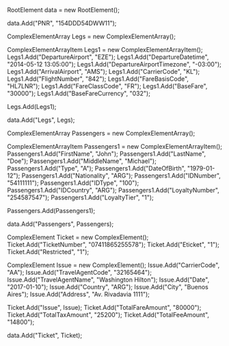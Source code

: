 RootElement data = new RootElement();

data.Add("PNR", "154DDD54DWW11");

ComplexElementArray Legs = new ComplexElementArray();

ComplexElementArrayItem Legs1 = new ComplexElementArrayItem();
Legs1.Add("DepartureAirport", "EZE");
Legs1.Add("DepartureDatetime", "2014-05-12 13:05:00");
Legs1.Add("DepartureAirportTimezone", "-03:00");
Legs1.Add("ArrivalAirport", "AMS");
Legs1.Add("CarrierCode", "KL");
Legs1.Add("FlightNumber", "842");
Legs1.Add("FareBasisCode", "HL7LNR");
Legs1.Add("FareClassCode", "FR");
Legs1.Add("BaseFare", "30000");
Legs1.Add("BaseFareCurrency", "032");

Legs.Add(Legs1);

data.Add("Legs", Legs);

ComplexElementArray Passengers = new ComplexElementArray();

ComplexElementArrayItem Passengers1 = new ComplexElementArrayItem();
Passengers1.Add("FirstName", "John");
Passengers1.Add("LastName", "Doe");
Passengers1.Add("MiddleName", "Michael");
Passengers1.Add("Type", "A");
Passengers1.Add("DateOfBirth", "1979-01-12");
Passengers1.Add("Nationality", "ARG");
Passengers1.Add("IDNumber", "54111111");
Passengers1.Add("IDType", "100");
Passengers1.Add("IDCountry", "ARG");
Passengers1.Add("LoyaltyNumber", "254587547");
Passengers1.Add("LoyaltyTier", "1");

Passengers.Add(Passengers1);

data.Add("Passengers", Passengers);

ComplexElement Ticket = new ComplexElement();
Ticket.Add("TicketNumber", "07411865255578");
Ticket.Add("Eticket", "1");
Ticket.Add("Restricted", "1");

ComplexElement Issue = new ComplexElement();
Issue.Add("CarrierCode", "AA");
Issue.Add("TravelAgentCode", "32165464");
Issue.Add("TravelAgentName", "Washington Hilton");
Issue.Add("Date", "2017-01-10");
Issue.Add("Country", "ARG");
Issue.Add("City", "Buenos Aires");
Issue.Add("Address", "Av. Rivadavia 1111");

Ticket.Add("Issue", Issue);
Ticket.Add("TotalFareAmount", "80000");
Ticket.Add("TotalTaxAmount", "25200");
Ticket.Add("TotalFeeAmount", "14800");

data.Add("Ticket", Ticket);
